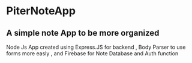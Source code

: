 # PiterNoteApp

## A simple note App to be more organized

Node Js App created using Express.JS for backend , Body Parser to use forms more easly , and Firebase for Note Database and Auth function